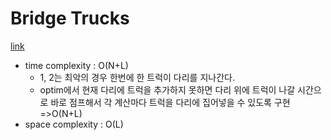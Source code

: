 # Bridge Trucks
[link](https://school.programmers.co.kr/learn/courses/30/lessons/42583)

- time complexity : O(N+L)
    - 1, 2는 최악의 경우 한번에 한 트럭이 다리를 지나간다.
    - optim에서 현재 다리에 트럭을 추가하지 못하면 다리 위에 트럭이 나갈 시간으로 바로 점프해서 각 계산마다 트럭을 다리에 집어넣을 수 있도록 구현=>O(N+L)
- space complexity : O(L)